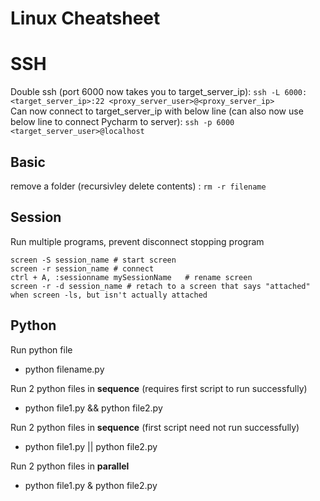 # Linux Cheatsheet

# SSH 
Double ssh (port 6000 now takes you to target_server_ip):
```ssh -L 6000:<target_server_ip>:22 <proxy_server_user>@<proxy_server_ip>```
<br>
Can now connect to target_server_ip with below line (can also now use below line to connect Pycharm to server):
```ssh -p 6000 <target_server_user>@localhost```

## Basic
remove a folder (recursivley delete contents) : 
```rm -r filename	```

## Session 
Run multiple programs, prevent disconnect stopping program
```
screen -S session_name # start screen
screen -r session_name # connect
ctrl + A, :sessionname mySessionName   # rename screen
screen -r -d session_name # retach to a screen that says "attached" when screen -ls, but isn't actually attached
  ```
## Python
Run python file
   - python filename.py
   
Run 2 python files in **sequence** (requires first script to run successfully)
   - python file1.py && python file2.py
   
Run 2 python files in **sequence** (first script need not run successfully)
   - python file1.py || python file2.py
   
Run 2 python files in **parallel**
   - python file1.py & python file2.py
   
